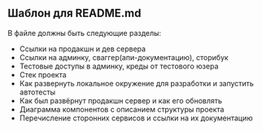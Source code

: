 ## Шаблон для README.md

В файле должны быть следующие разделы:
- Ссылки на продакшн и дев сервера
- Ссылки на админку, сваггер(апи-документацию), сторибук
- Тестовые доступы в админку, креды от тестового юзера
- Стек проекта
- Как развернуть локальное окружение для разработки и запустить автотесты
- Как был развёрнут продакшн сервер и как его обновлять
- Диаграмма компонентов с описанием структуры проекта
- Перечисление сторонних сервисов и ссылки на их документацию
